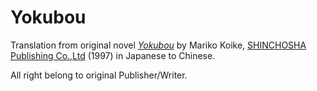 Yokubou
=======

Translation from original novel [_Yokubou_](http://www.shinchosha.co.jp/book/144014/)
by Mariko Koike, [SHINCHOSHA Publishing Co.,Ltd](http://www.shinchosha.co.jp/) (1997) in Japanese to Chinese.

All right belong to original Publisher/Writer.
